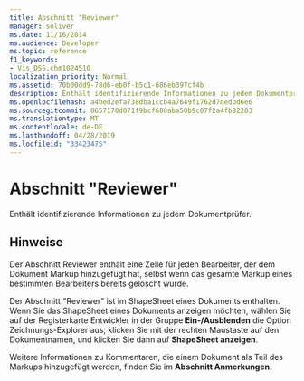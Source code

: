 ```yaml
---
title: Abschnitt "Reviewer"
manager: soliver
ms.date: 11/16/2014
ms.audience: Developer
ms.topic: reference
f1_keywords:
- Vis_DSS.chm1024510
localization_priority: Normal
ms.assetid: 70b00dd9-78d6-eb0f-b5c1-686eb397cf4b
description: Enthält identifizierende Informationen zu jedem Dokumentprüfer.
ms.openlocfilehash: a4bed2efa738dba1ccb4a7649f1762d7dedbd6e6
ms.sourcegitcommit: 8657170d071f9bcf680aba50b9c07f2a4fb82283
ms.translationtype: MT
ms.contentlocale: de-DE
ms.lasthandoff: 04/28/2019
ms.locfileid: "33423475"
---
```

# <a name="reviewer-section"></a>Abschnitt "Reviewer"

Enthält identifizierende Informationen zu jedem Dokumentprüfer.
  
## <a name="remarks"></a>Hinweise

Der Abschnitt Reviewer enthält eine Zeile für jeden Bearbeiter, der dem Dokument Markup hinzugefügt hat, selbst wenn das gesamte Markup eines bestimmten Bearbeiters bereits gelöscht wurde. 
  
Der Abschnitt "Reviewer" ist im ShapeSheet eines Dokuments enthalten. Wenn Sie das ShapeSheet eines [](run-in-developer-mode-display-the-developer-tab.md) Dokuments anzeigen möchten, wählen Sie auf der Registerkarte Entwickler in der Gruppe **Ein-/Ausblenden** die Option Zeichnungs-Explorer aus, klicken Sie mit der rechten Maustaste auf den Dokumentnamen, und klicken Sie dann auf  **ShapeSheet anzeigen**. 
  
Weitere Informationen zu Kommentaren, die einem Dokument als Teil des Markups hinzugefügt werden, finden Sie im **Abschnitt Anmerkungen.** 
  

